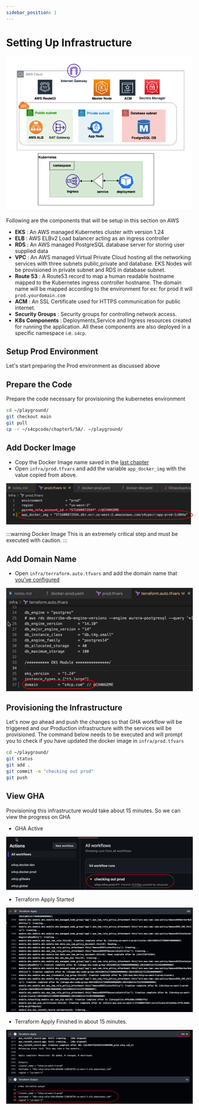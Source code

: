 ```yaml
---
sidebar_position: 1
---
```


# Setting Up Infrastructure

![](img/5A_8.png)

Following are the components that will be setup in this section on AWS 

- **EKS** : An AWS managed Kubernetes cluster with version 1.24
- **ELB** : AWS ELBv2 Load balancer acting as an ingress controller
- **RDS** : An AWS managed PostgreSQL database server for storing user supplied data
- **VPC** : An AWS managed Virtual Private Cloud hosting all the networking services with three subnets public,private and database. EKS Nodes will be provisioned in private subnet and RDS in database subnet.
- **Route 53** : A Route53 record to map a human readable hostname mapped to the Kubernetes ingress controller hostname. The domain name will be mapped according to the environment for ex: for prod it will `prod.yourdomain.com`
- **ACM** : An SSL Certificate used for HTTPS communication for public internet.
- **Security Groups** : Security groups for controlling network access.
- **K8s Components** : Deployments,Service and Ingress resources created for running the application. All these components are also deployed in a specific namespace i.e. `s4cp`.

## Setup Prod Environment

Let's start preparing the Prod environment as discussed above

## Prepare the Code

Prepare the code necessary for provisioning the kubernetes environment 

```bash
cd ~/playground/
git checkout main
git pull
cp -r ~/s4cpcode/chapter5/5A/. ~/playground/
```

## Add Docker Image

- Copy the Docker Image name saved in the [last chapter](/docs/chapter4-securing-container/golden_docker_images/dockerfile_security_gha.md)
- Open `infra/prod.tfvars` and add the variable `app_docker_img` with the value copied from above.

![](img/add_docker_variable.png)

:::warning Docker Image
This is an extremely critical step and must be executed with caution.
:::

## Add Domain Name

- Open `infra/terraform.auto.tfvars` and add the domain name that [you've configured](/docs/chapter0-the-setup/domain-setup.md) 

![](img/adding_domain_name.png)

## Provisioning the Infrastructure

Let's now go ahead and push the changes so that GHA workflow will be triggered and our Production infrastructure with the services will be provisioned. The command below needs to be executed and will prompt you to check if you have updated the docker image in `infra/prod.tfvars`

```bash
cd ~/playground/
git status
git add .
git commit -m "checking out prod"
git push
```

## View GHA

Provisioning this infrastructure would take about 15 minutes. So we can view the progress on GHA

- GHA Active

![](img/gha_provision.png)

- Terraform Apply Started

![](img/terraform_apply_kubernetes.png)

- Terraform Apply Finished in about 15 minutes.

![](img/apply_finished.png)